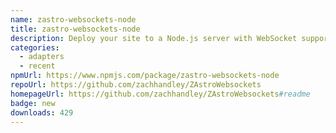 ```yaml
---
name: zastro-websockets-node
title: zastro-websockets-node
description: Deploy your site to a Node.js server with WebSocket support
categories:
  - adapters
  - recent
npmUrl: https://www.npmjs.com/package/zastro-websockets-node
repoUrl: https://github.com/zachhandley/ZAstroWebsockets
homepageUrl: https://github.com/zachhandley/ZAstroWebsockets#readme
badge: new
downloads: 429
---
```

